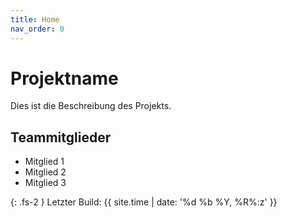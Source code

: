 ```yaml
---
title: Home
nav_order: 0
---
```


# Projektname

Dies ist die Beschreibung des Projekts.

## Teammitglieder

- Mitglied 1
- Mitglied 2
- Mitglied 3

{: .fs-2 }
Letzter Build: {{ site.time | date: '%d %b %Y, %R%:z' }}
